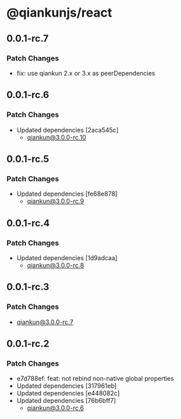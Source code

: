 # @qiankunjs/react

## 0.0.1-rc.7

### Patch Changes

- fix: use qiankun 2.x or 3.x as peerDependencies

## 0.0.1-rc.6

### Patch Changes

- Updated dependencies [2aca545c]
  - qiankun@3.0.0-rc.10

## 0.0.1-rc.5

### Patch Changes

- Updated dependencies [fe68e878]
  - qiankun@3.0.0-rc.9

## 0.0.1-rc.4

### Patch Changes

- Updated dependencies [1d9adcaa]
  - qiankun@3.0.0-rc.8

## 0.0.1-rc.3

### Patch Changes

- qiankun@3.0.0-rc.7

## 0.0.1-rc.2

### Patch Changes

- e7d788ef: feat: not rebind non-native global properties
- Updated dependencies [317961eb]
- Updated dependencies [e448082c]
- Updated dependencies [76b6bff7]
  - qiankun@3.0.0-rc.6
